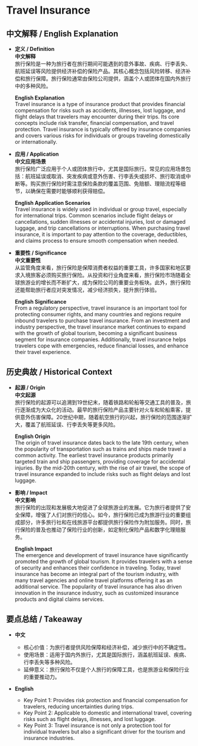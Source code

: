 # Travel Insurance

## 中文解释 / English Explanation

* **定义 / Definition**  
  **中文解释**  
  旅行保险是一种为旅行者在旅行期间可能遇到的意外事故、疾病、行李丢失、航班延误等风险提供经济补偿的保险产品。其核心概念包括风险转移、经济补偿和旅行保障。旅行保险通常由保险公司提供，涵盖个人或团体在国内外旅行中的多种风险。  

  **English Explanation**  
  Travel insurance is a type of insurance product that provides financial compensation for risks such as accidents, illnesses, lost luggage, and flight delays that travelers may encounter during their trips. Its core concepts include risk transfer, financial compensation, and travel protection. Travel insurance is typically offered by insurance companies and covers various risks for individuals or groups traveling domestically or internationally.

* **应用 / Application**  
  **中文应用场景**  
  旅行保险广泛应用于个人或团体旅行中，尤其是国际旅行。常见的应用场景包括：航班延误或取消、突发疾病或意外伤害、行李丢失或损坏、旅行取消或中断等。购买旅行保险时需注意保险条款的覆盖范围、免赔额、理赔流程等细节，以确保在需要时能够顺利获得赔偿。  

  **English Application Scenarios**  
  Travel insurance is widely used in individual or group travel, especially for international trips. Common scenarios include flight delays or cancellations, sudden illnesses or accidental injuries, lost or damaged luggage, and trip cancellations or interruptions. When purchasing travel insurance, it is important to pay attention to the coverage, deductibles, and claims process to ensure smooth compensation when needed.

* **重要性 / Significance**  
  **中文重要性**  
  从监管角度来看，旅行保险是保障消费者权益的重要工具，许多国家和地区要求入境旅客必须购买旅行保险。从投资和行业角度来看，旅行保险市场随着全球旅游业的增长而不断扩大，成为保险公司的重要业务板块。此外，旅行保险还能帮助旅行者应对突发情况，减少经济损失，提升旅行体验。  

  **English Significance**  
  From a regulatory perspective, travel insurance is an important tool for protecting consumer rights, and many countries and regions require inbound travelers to purchase travel insurance. From an investment and industry perspective, the travel insurance market continues to expand with the growth of global tourism, becoming a significant business segment for insurance companies. Additionally, travel insurance helps travelers cope with emergencies, reduce financial losses, and enhance their travel experience.

## 历史典故 / Historical Context

* **起源 / Origin**  
  **中文起源**  
  旅行保险的起源可以追溯到19世纪末，随着铁路和轮船等交通工具的普及，旅行逐渐成为大众化的活动。最早的旅行保险产品主要针对火车和轮船乘客，提供意外伤害保障。20世纪中期，随着航空旅行的兴起，旅行保险的范围逐渐扩大，覆盖了航班延误、行李丢失等更多风险。  

  **English Origin**  
  The origin of travel insurance dates back to the late 19th century, when the popularity of transportation such as trains and ships made travel a common activity. The earliest travel insurance products primarily targeted train and ship passengers, providing coverage for accidental injuries. By the mid-20th century, with the rise of air travel, the scope of travel insurance expanded to include risks such as flight delays and lost luggage.

* **影响 / Impact**  
  **中文影响**  
  旅行保险的出现和发展极大地促进了全球旅游业的发展。它为旅行者提供了安全保障，增强了人们对旅行的信心。如今，旅行保险已成为旅游行业的重要组成部分，许多旅行社和在线旅游平台都提供旅行保险作为附加服务。同时，旅行保险的普及也推动了保险行业的创新，如定制化保险产品和数字化理赔服务。  

  **English Impact**  
  The emergence and development of travel insurance have significantly promoted the growth of global tourism. It provides travelers with a sense of security and enhances their confidence in traveling. Today, travel insurance has become an integral part of the tourism industry, with many travel agencies and online travel platforms offering it as an additional service. The popularity of travel insurance has also driven innovation in the insurance industry, such as customized insurance products and digital claims services.

## 要点总结 / Takeaway

* **中文**  
  - 核心价值：为旅行者提供风险保障和经济补偿，减少旅行中的不确定性。  
  - 使用场景：适用于国内外旅行，尤其是国际旅行，涵盖航班延误、疾病、行李丢失等多种风险。  
  - 延伸意义：旅行保险不仅是个人旅行的保障工具，也是旅游业和保险行业的重要推动力。  

* **English**  
  - Key Point 1: Provides risk protection and financial compensation for travelers, reducing uncertainties during trips.  
  - Key Point 2: Applicable to domestic and international travel, covering risks such as flight delays, illnesses, and lost luggage.  
  - Key Point 3: Travel insurance is not only a protection tool for individual travelers but also a significant driver for the tourism and insurance industries.